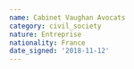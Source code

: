 ```yaml
---
name: Cabinet Vaughan Avocats 
category: civil_society
nature: Entreprise
nationality: France
date_signed: '2018-11-12'
---
```

    